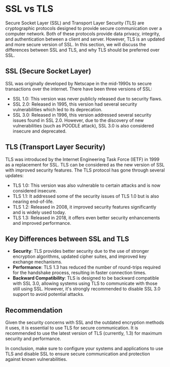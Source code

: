 # SSL vs TLS

Secure Socket Layer (SSL) and Transport Layer Security (TLS) are cryptographic protocols designed to provide secure communication over a computer network. Both of these protocols provide data privacy, integrity, and authentication between a client and server. However, TLS is an updated and more secure version of SSL. In this section, we will discuss the differences between SSL and TLS, and why TLS should be preferred over SSL.

## SSL (Secure Socket Layer)

SSL was originally developed by Netscape in the mid-1990s to secure transactions over the internet. There have been three versions of SSL:

- SSL 1.0: This version was never publicly released due to security flaws.
- SSL 2.0: Released in 1995, this version had several security vulnerabilities which led to its deprecation.
- SSL 3.0: Released in 1996, this version addressed several security issues found in SSL 2.0. However, due to the discovery of new vulnerabilities (such as POODLE attack), SSL 3.0 is also considered insecure and deprecated.

## TLS (Transport Layer Security)

TLS was introduced by the Internet Engineering Task Force (IETF) in 1999 as a replacement for SSL. TLS can be considered as the new version of SSL with improved security features. The TLS protocol has gone through several updates:

- TLS 1.0: This version was also vulnerable to certain attacks and is now considered insecure.
- TLS 1.1: It addressed some of the security issues of TLS 1.0 but is also nearing end-of-life.
- TLS 1.2: Released in 2008, it improved security features significantly and is widely used today.
- TLS 1.3: Released in 2018, it offers even better security enhancements and improved performance.

## Key Differences between SSL and TLS

- **Security**: TLS provides better security due to the use of stronger encryption algorithms, updated cipher suites, and improved key exchange mechanisms.
- **Performance**: TLS 1.3 has reduced the number of round-trips required for the handshake process, resulting in faster connection times.
- **Backward Compatibility**: TLS is designed to be backward compatible with SSL 3.0, allowing systems using TLS to communicate with those still using SSL. However, it's strongly recommended to disable SSL 3.0 support to avoid potential attacks.

## Recommendation

Given the security concerns with SSL and the outdated encryption methods it uses, it is essential to use TLS for secure communication. It is recommended to use the latest version of TLS (currently, 1.3) for maximum security and performance.

In conclusion, make sure to configure your systems and applications to use TLS and disable SSL to ensure secure communication and protection against known vulnerabilities.
